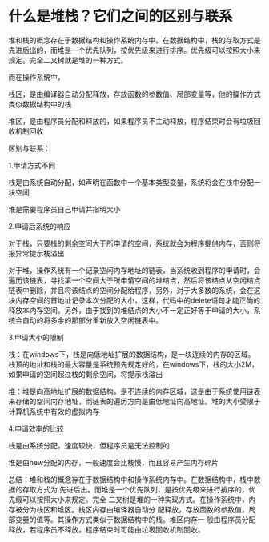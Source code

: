 # 什么是堆栈？它们之间的区别与联系

堆和栈的概念存在于数据结构和操作系统内存中。在数据结构中，栈的存取方式是先进后出的，而堆是一个优先队列，按优先级来进行排序。优先级可以按照大小来规定。完全二叉树就是堆的一种方式。

而在操作系统中，

栈区，是由编译器自动分配释放，存放函数的参数值、局部变量等，他的操作方式类似数据结构中的栈

堆区，是由程序员分配和释放的，如果程序员不主动释放，程序结束时会有垃圾回收机制回收

区别与联系：

1.申请方式不同

栈是由系统自动分配，如声明在函数中一个基本类型变量，系统将会在栈中分配一块空间

堆是需要程序员自己申请并指明大小

2.申请后系统的响应

对于栈，只要栈的剩余空间大于所申请的空间，系统就会为程序提供内存，否则将报异常提示栈溢出

对于堆，操作系统有一个记录空闲内存地址的链表，当系统收到程序的申请时，会遍历该链表，寻找第一个空间大于所申请空间的堆结点，然后将该结点从空闲结点链表中删除，并且将该结点的空间分配给程序，另外，对于大多数的系统，会在这块内存空间的首地址记录本次分配的大小，这样，代码中的delete语句才能正确的释放本内存空间。另外，由于找到的堆结点的大小不一定正好等于申请的大小，系统会自动的将多余的那部分重新放入空闲链表中。

3.申请大小的限制

栈：在windows下，栈是向低地址扩展的数据结构，是一块连续的内存的区域。栈顶的地址和栈的最大容量是系统预先规定好的，在windows下，栈的大小2M，如果申请的空间超过栈的剩余空间，将提示栈溢出

堆：堆是向高地址扩展的数据结构，是不连续的内存区域，这是由于系统使用链表来存储的空间内存地址，而链表的遍历方向是由低地址向高地址。堆的大小受限于计算机系统中有效的虚拟内存

4.申请效率的比较

栈是由系统分配，速度较快，但程序员是无法控制的

堆是由new分配的内存，一般速度会比栈慢，而且容易产生内存碎片



总结：堆和栈的概念存在于数据结构中和操作系统内存中。在数据结构中，栈中数据的存取方式为 先进后出。而堆是一个优先队列，是按优先级来进行排序的，优先级可以按照大小来规定。完全 二叉树是堆的一种实现方式。在操作系统中，内存被分为栈区和堆区。栈区内存由编译器自动分 配释放，存放函数的参数值，局部变量的值等。其操作方式类似于数据结构中的栈。堆区内存一 般由程序员分配释放，若程序员不释放，程序结束时可能由垃圾回收机制回收。